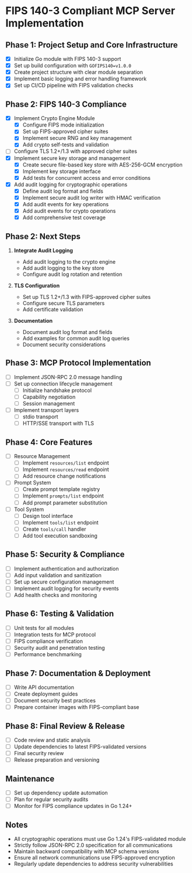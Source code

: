 # FIPS 140-3 Compliant MCP Server Implementation

## Phase 1: Project Setup and Core Infrastructure
- [x] Initialize Go module with FIPS 140-3 support
- [x] Set up build configuration with `GOFIPS140=v1.0.0`
- [x] Create project structure with clear module separation
- [x] Implement basic logging and error handling framework
- [x] Set up CI/CD pipeline with FIPS validation checks

## Phase 2: FIPS 140-3 Compliance
- [x] Implement Crypto Engine Module
  - [x] Configure FIPS mode initialization
  - [x] Set up FIPS-approved cipher suites
  - [x] Implement secure RNG and key management
  - [x] Add crypto self-tests and validation
- [ ] Configure TLS 1.2+/1.3 with approved cipher suites
- [x] Implement secure key storage and management
  - [x] Create secure file-based key store with AES-256-GCM encryption
  - [x] Implement key storage interface
  - [x] Add tests for concurrent access and error conditions
- [x] Add audit logging for cryptographic operations
  - [x] Define audit log format and fields
  - [x] Implement secure audit log writer with HMAC verification
  - [x] Add audit events for key operations
  - [x] Add audit events for crypto operations
  - [x] Add comprehensive test coverage

## Phase 2: Next Steps
1. **Integrate Audit Logging**
   - Add audit logging to the crypto engine
   - Add audit logging to the key store
   - Configure audit log rotation and retention

2. **TLS Configuration**
   - Set up TLS 1.2+/1.3 with FIPS-approved cipher suites
   - Configure secure TLS parameters
   - Add certificate validation

3. **Documentation**
   - Document audit log format and fields
   - Add examples for common audit log queries
   - Document security considerations

## Phase 3: MCP Protocol Implementation
- [ ] Implement JSON-RPC 2.0 message handling
- [ ] Set up connection lifecycle management
  - [ ] Initialize handshake protocol
  - [ ] Capability negotiation
  - [ ] Session management
- [ ] Implement transport layers
  - [ ] stdio transport
  - [ ] HTTP/SSE transport with TLS

## Phase 4: Core Features
- [ ] Resource Management
  - [ ] Implement `resources/list` endpoint
  - [ ] Implement `resources/read` endpoint
  - [ ] Add resource change notifications
- [ ] Prompt System
  - [ ] Create prompt template registry
  - [ ] Implement `prompts/list` endpoint
  - [ ] Add prompt parameter substitution
- [ ] Tool System
  - [ ] Design tool interface
  - [ ] Implement `tools/list` endpoint
  - [ ] Create `tools/call` handler
  - [ ] Add tool execution sandboxing

## Phase 5: Security & Compliance
- [ ] Implement authentication and authorization
- [ ] Add input validation and sanitization
- [ ] Set up secure configuration management
- [ ] Implement audit logging for security events
- [ ] Add health checks and monitoring

## Phase 6: Testing & Validation
- [ ] Unit tests for all modules
- [ ] Integration tests for MCP protocol
- [ ] FIPS compliance verification
- [ ] Security audit and penetration testing
- [ ] Performance benchmarking

## Phase 7: Documentation & Deployment
- [ ] Write API documentation
- [ ] Create deployment guides
- [ ] Document security best practices
- [ ] Prepare container images with FIPS-compliant base

## Phase 8: Final Review & Release
- [ ] Code review and static analysis
- [ ] Update dependencies to latest FIPS-validated versions
- [ ] Final security review
- [ ] Release preparation and versioning

## Maintenance
- [ ] Set up dependency update automation
- [ ] Plan for regular security audits
- [ ] Monitor for FIPS compliance updates in Go 1.24+

## Notes
- All cryptographic operations must use Go 1.24's FIPS-validated module
- Strictly follow JSON-RPC 2.0 specification for all communications
- Maintain backward compatibility with MCP schema versions
- Ensure all network communications use FIPS-approved encryption
- Regularly update dependencies to address security vulnerabilities

